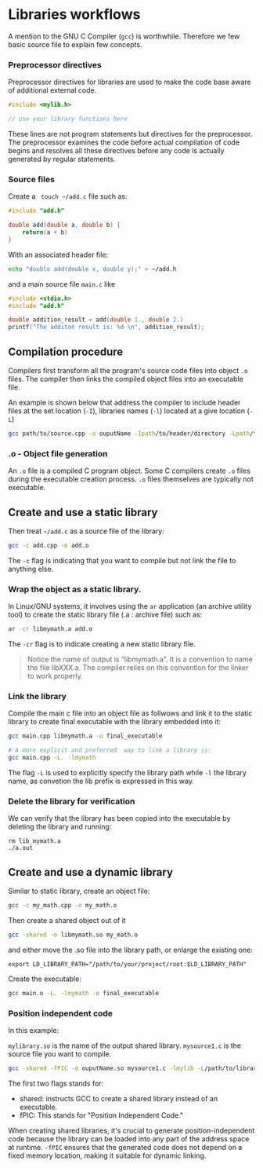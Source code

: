 # Libraries workflows

A mention to the GNU C Compiler (```gcc```) is worthwhile. Therefore we few basic source file to 
explain few concepts.

### Preprocessor directives

Preprocessor directives for libraries are used to make the code base
aware of additional external code.
 
```c
#include <mylib.h>

// use your library functions here
```

These lines are not program statements but directives 
for the preprocessor. The preprocessor examines the code before actual 
compilation of code begins and resolves all these directives before any code 
is actually generated by regular statements.

### Source files

Create a ``` touch ~/add.c``` file such as:

```c
#include "add.h"

double add(double a, double b) {
	return(a + b)
}
```

With an associated header file:

```sh
echo "double add(double x, double y);" > ~/add.h
```

and a main source file ```main.c``` like

```c
#include <stdio.h>
#include "add.h"

double addition_result = add(double 1., double 2.)
printf("The additon result is: %d \n", addition_result);
```

## Compilation procedure

Compilers first transform all the program's source code files into  object ```.o``` files.
The compiler then links the compiled object files into an executable file.

An example is shown below that address the compiler to include header files at the 
set location (```-I```), libraries names (```-l```) located at a give location (```-L```)

```sh
gcc path/to/source.cpp -o ouputName -Ipath/to/header/directory -Lpath/to/library -llibrary_name
```

### .o - Object file generation

An ```.o``` file is a compiled C program object. Some C compilers create ```.o``` files during the executable creation process. ```.o``` files themselves are typically not executable.

## Create and use a static library

Then treat ```~/add.c``` as a source file of the library:

```sh
gcc -c add.cpp -o add.o
```

The ```-c``` flag is indicating that you want to compile but not link the file to anything else.

### Wrap the object as a static library.

In Linux/GNU systems, it involves using the ```ar``` application (an archive utility tool) to create the static library file (.a : archive file)
such as:

```sh
ar -cr libmymath.a add.o
```

The ```-cr``` flag is to indicate creating a new static library file.

> Notice the name of output is “libmymath.a”. It is a convention to name the file libXXX.a. The compiler  relies on this convention for the linker to work properly.

### Link the library

Compile the main c file into an object file as follwows and link it to the static library to create final executable with the library embedded into it:

```sh
gcc main.cpp libmymath.a -o final_executable

# A more explicit and preferred  way to link a library is:
gcc main.cpp -L. -lmymath
```

The flag ```-L``` is used to explicitly specify the library path while ```-l``` the library name, as convetion the lib prefix is expressed in this way.

### Delete the library for verification

We can verify that the library has been copied into the executable by deleting the library
and running:

```
rm lib_mymath.a 
./a.out
```

## Create and use a dynamic library

Similar to static library, create an object file:

```sh
gcc -c my_math.cpp -o my_math.o
```

Then create a shared object out of it 

```sh
gcc -shared -o libmymath.so my_math.o
```

and either move the .so file into the library path, or enlarge the existing one:

```
export LD_LIBRARY_PATH="/path/to/your/project/root:$LD_LIBRARY_PATH"
```

Create the executable:

```sh
gcc main.o -L. -lmymath -o final_executable
```

### Position independent code 

In this example:

```mylibrary.so``` is the name of the output shared library.
```mysource1.c``` is the source file you want to compile.

```sh
gcc -shared -fPIC -o ouputName.so mysource1.c -lmylib -L/path/to/library
```

The first two flags stands for: 

- shared: instructs GCC to create a shared library instead of an executable.
- fPIC: This stands for "Position Independent Code."

When creating shared libraries, it's crucial to 
generate position-independent code because the library can be loaded into any part of the address 
space at runtime. ```-fPIC``` ensures that the generated code does not depend on a fixed memory 
location, making it suitable for dynamic linking.



<!--  Script to show the footer   -->
<html>
<script
    src="https://code.jquery.com/jquery-3.3.1.js"
    integrity="sha256-2Kok7MbOyxpgUVvAk/HJ2jigOSYS2auK4Pfzbm7uH60="
    crossorigin="anonymous">
</script>
<script>
$(function(){
  $("#footer").load("../footers/footer.html");
});
</script>
<body>
<div id="footer"></div>
</body>
</html>
